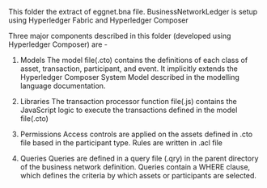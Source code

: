 This folder the extract of eggnet.bna file. BusinessNetworkLedger is setup using Hyperledger Fabric and Hyperledger Composer

Three major components described in this folder (developed using Hyperledger Composer) are -

1) Models
The model file(.cto) contains the definitions of each class of asset, transaction, participant, and event. It implicitly extends the Hyperledger Composer System Model described in the modelling language documentation.

2) Libraries
The transaction processor function file(.js) contains the JavaScript logic to execute the transactions defined in the model file(.cto)

3) Permissions
Access controls are applied on the assets defined in .cto file based in the participant type. Rules are written in .acl file

4) Queries
Queries are defined in a query file (.qry) in the parent directory of the business network definition. Queries contain a WHERE clause, which defines the criteria by which assets or participants are selected.
